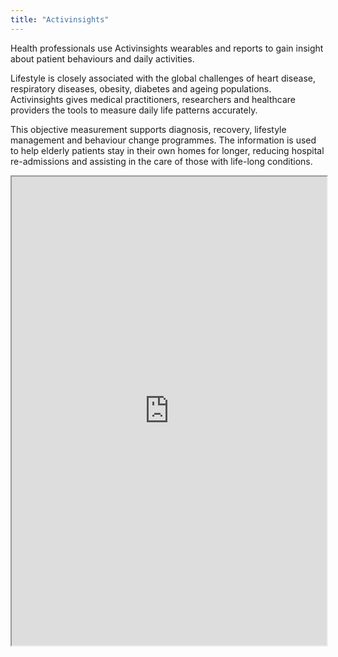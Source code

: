 ```yaml
---
title: "Activinsights"
---
```


Health professionals use Activinsights wearables and reports to gain insight about patient behaviours and daily activities.

Lifestyle is closely associated with the global challenges of heart disease, respiratory diseases, obesity, diabetes and ageing populations. Activinsights gives medical practitioners, researchers and healthcare providers the tools to measure daily life patterns accurately.

This objective measurement supports diagnosis, recovery, lifestyle management and behaviour change programmes. The information is used to help elderly patients stay in their own homes for longer, reducing hospital re-admissions and assisting in the care of those with life-long conditions.

<iframe height="750" width="100%" src="https://ewelton.github.io/ktest/wiki.html#Activinsights"></iframe>
